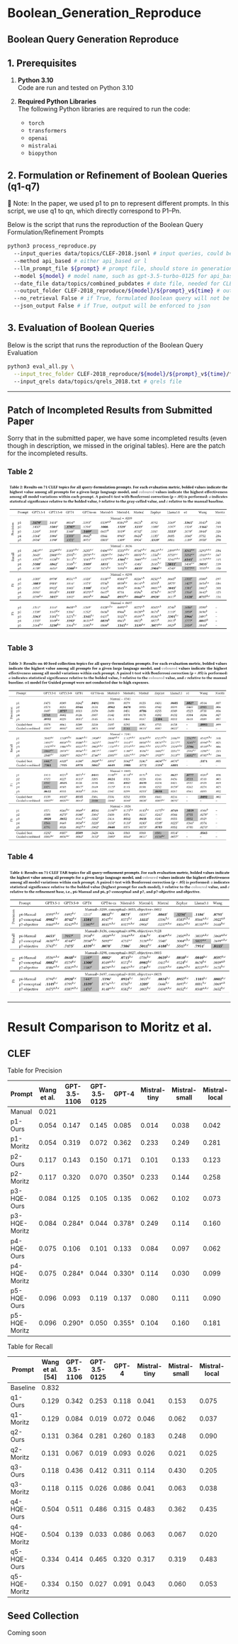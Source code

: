 # Boolean_Generation_Reproduce
Boolean Query Generation Reproduce
---

## 1. Prerequisites

1. **Python 3.10**  
   Code are run and tested on Python 3.10

2. **Required Python Libraries**  
    The following Python libraries are required to run the code:
    - `torch`
    - `transformers`
    - `openai`
    - `mistralai`
    - `biopython`

## 2. Formulation or Refinement of Boolean Queries (q1-q7)

📌 Note: In the paper, we used p1 to pn to represent different prompts. In this script, we use q1 to qn, which directly correspond to P1–Pn.

Below is the script that runs the reproduction of the Boolean Query Formulation/Refinement Prompts
    
```bash
python3 process_reproduce.py
  --input_queries data/topics/CLEF-2018.jsonl # input queries, could be either CLEF-2018.jsonl or seed_collection.jsonl
  --method api_based # either api_based or l
  --llm_prompt_file ${prompt} # prompt file, should store in generation_prompts folder
  --model ${model} # model name, such as gpt-3.5-turbo-0125 for api_based and mistralai/Mistral-7B-Instruct-v0.2 for llm_based
  --date_file data/topics/combined_pubdates # date file, needed for CLEF, not Seed Collection
  --output_folder CLEF-2018_reproduce/${model}/${prompt}_v${time} # output folder
  --no_retrieval False # if True, formulated Boolean query will not be retrieved
  --json_output False # if True, output will be enforced to json
```


## 3. Evaluation of Boolean Queries

Below is the script that runs the reproduction of the Boolean Query Evaluation

```bash
python3 eval_all.py \
  --input_trec_folder CLEF-2018_reproduce/${model}/${prompt}_v${time}/final_trec_result \ # trec result folder
  --input_qrels data/topics/qrels_2018.txt # qrels file
```



---

## Patch of Incompleted Results from Submitted Paper

Sorry that in the submitted paper, we have some incompleted results (even though in description, we missed in the original tables). Here are the patch for the incompleted results.

### Table 2

<img src="patch/t2.png" alt="Table 2"></img>

### Table 3
<img src="patch/t3.png" alt="Table 3"></img>

### Table 4
<img src="patch/t4.png" alt="Table 4"></img>




---
# Result Comparison to Moritz et al.

## CLEF

Table for Precision

| Prompt       | Wang et al. | GPT-3.5-1106 | GPT-3.5-0125 | GPT-4  | Mistral-tiny | Mistral-small | Mistral-local | Zephyr |
|--------------|-------------|--------------|--------------|--------|--------------|---------------|---------------|--------|
| Manual       | 0.021       |              |              |        |              |               |               |        |
| p1-Ours      | 0.054       | 0.147        | 0.145        | 0.085  | 0.014        | 0.038         | 0.042         | 0.079  |
| p1-Moritz    | 0.054       | 0.319        | 0.072        | 0.362  | 0.233        | 0.249         | 0.281         | 0.122  |
| p2-Ours      | 0.117       | 0.143        | 0.150        | 0.171  | 0.101        | 0.133         | 0.123         | 0.108  |
| p2-Moritz    | 0.117       | 0.320        | 0.070        | 0.350† | 0.233        | 0.144         | 0.258         | 0.148  |
| p3-HQE-Ours  | 0.084       | 0.125        | 0.105        | 0.135  | 0.062        | 0.102         | 0.073         | 0.106  |
| p3-HQE-Moritz | 0.084       | 0.284†       | 0.044        | 0.378† | 0.249        | 0.114         | 0.160         | 0.099  |
| p4-HQE-Ours  | 0.075       | 0.106        | 0.101        | 0.133  | 0.084        | 0.097         | 0.062         | 0.114  |
| p4-HQE-Moritz | 0.075       | 0.284†       | 0.044        | 0.330† | 0.114        | 0.030         | 0.099         | 0.055  |
| p5-HQE-Ours  | 0.096       | 0.093        | 0.119        | 0.137  | 0.080        | 0.111         | 0.090         | 0.132  |
| p5-HQE-Moritz | 0.096       | 0.290†       | 0.050        | 0.355† | 0.104        | 0.160         | 0.181         | 0.129  |

Table for Recall

| Prompt | Wang et al. [54] | GPT-3.5-1106 | GPT-3.5-0125 | GPT-4 | Mistral-tiny | Mistral-small | Mistral-local | Zephyr |
|--------|-----------------|--------------|--------------|-------|--------------|---------------|---------------|--------|
| Baseline | 0.832 |              |              |       |              |               |               |        |
| q1-Ours | 0.129 | 0.342        | 0.253        | 0.118 | 0.041        | 0.153         | 0.075         | 0.041  |
| q1-Moritz | 0.129 | 0.084        | 0.019        | 0.072 | 0.046        | 0.062         | 0.037         | 0.015  |
| q2-Ours | 0.131 | 0.364        | 0.281        | 0.260 | 0.183        | 0.248         | 0.090         | 0.155  |
| q2-Moritz | 0.131 | 0.067        | 0.019        | 0.093 | 0.026        | 0.021         | 0.025         | 0.017  |
| q3-Ours | 0.118 | 0.436        | 0.412        | 0.311 | 0.114        | 0.430         | 0.205         | 0.169  |
| q3-Moritz | 0.118 | 0.115        | 0.026        | 0.086 | 0.041        | 0.063         | 0.038         | 0.007  |
| q4-HQE-Ours | 0.504 | 0.511        | 0.486        | 0.315 | 0.483        | 0.362         | 0.435         | 0.266  |
| q4-HQE-Moritz | 0.504 | 0.139        | 0.033        | 0.086 | 0.063        | 0.067         | 0.020         | 0.062  |
| q5-HQE-Ours | 0.334 | 0.414        | 0.465        | 0.320 | 0.317        | 0.319         | 0.483         | 0.290  |
| q5-HQE-Moritz | 0.334 | 0.150        | 0.027        | 0.091 | 0.043        | 0.060         | 0.053         | 0.005  |


## Seed Collection


Coming soon



